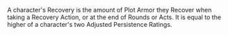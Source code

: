 A character's Recovery is the amount of Plot Armor they Recover when taking a Recovery Action, or at the end of Rounds or Acts. It is equal to the higher of a character's two Adjusted Persistence Ratings.